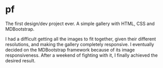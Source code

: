 # pf

The first design/dev project ever. A simple gallery with HTML, CSS and MDBootstrap.

I had a difficult getting all the images to fit together, given their different resolutions, and making the gallery completely responsive.
I eventually decided on the MDBootstrap framework because of its image responsiveness. After a weekend of fighting with it, I finally achieved the desired result.
